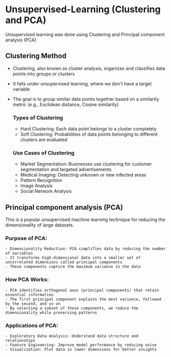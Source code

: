 # Unsupervised-Learning (Clustering and PCA) 
Unsupervised learning was done using Clustering and Principal component analysis (PCA)

## Clustering Method
- Clustering, also known as cluster analysis, organizes and classifies data points into groups or clusters
- It falls under unsupervised learning, where we don’t have a target variable
- The goal is to group similar data points together based on a similarity metric (e.g., Euclidean distance, Cosine similarity)

  ### Types of Clustering
  - Hard Clustering: Each data point belongs to a cluster completely
  - Soft Clustering: Probabilities of data points belonging to different clusters are evaluated

  ### Use Cases of Clustering
  - Market Segmentation: Businesses use clustering for customer segmentation and targeted advertisements
  - Medical Imaging: Detecting unknown or new infected areas
  - Pattern Recognition
  - Image Analysis
  - Social Network Analysis

## Principal component analysis (PCA)
This is a popular unsupervised machine learning technique for reducing the dimensionality of large datasets. 

  ### Purpose of PCA:
    - Dimensionality Reduction: PCA simplifies data by reducing the number of variables
    - It transforms high-dimensional data into a smaller set of uncorrelated dimensions called principal components
    - These components capture the maximum variance in the data

  ### How PCA Works:
    - PCA identifies orthogonal axes (principal components) that retain essential information
    - The first principal component explains the most variance, followed by the second, and so on
    - By selecting a subset of these components, we reduce the dimensionality while preserving patterns

  ### Applications of PCA:
    - Exploratory Data Analysis: Understand data structure and relationships
    - Feature Engineering: Improve model performance by reducing noise
    - Visualization: Plot data in lower dimensions for better insights
